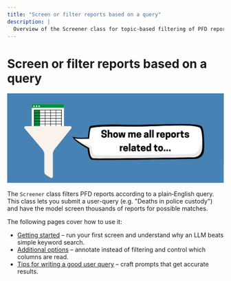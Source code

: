 ```yaml
---
title: "Screen or filter reports based on a query"
description: |
  Overview of the Screener class for topic-based filtering of PFD reports.
---
```


# Screen or filter reports based on a query

![Screener](../assets/screener.png)


The `Screener` class filters PFD reports according to a plain‑English query. This class lets you submit a user-query (e.g. "Deaths in police custody") and have the model screen thousands of reports for possible matches.

The following pages cover how to use it:

- [Getting started](basics.md) – run your first screen and understand why an LLM beats simple keyword search.
- [Additional options](options.md) – annotate instead of filtering and control which columns are read.
- [Tips for writing a good user query](tips.md) – craft prompts that get accurate results.
